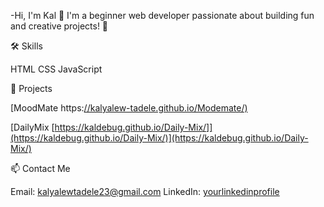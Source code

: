 -Hi, I'm Kal 👋 I'm a beginner web developer passionate about building fun and creative projects! 🎨

🛠️ Skills

HTML
CSS
JavaScript

🌟 Projects

[MoodMate https:[//kalyalew-tadele.github.io/Modemate/)](https://kaldebug.github.io/Moodmate/)

[DailyMix [https://kaldebug.github.io/Daily-Mix/]](https://kaldebug.github.io/Daily-Mix/)](https://kaldebug.github.io/Daily-Mix/)

📫 Contact Me

Email: kalyalewtadele23@gmail.com
LinkedIn: [yourlinkedinprofile](https://www.linkedin.com/in/kalyalew-alenda-071773376/?lipi=urn%3Ali%3Apage%3Ad_flagship3_feed%3BV70xrr0LRyGaXyRJvocxFg%3D%3D)
